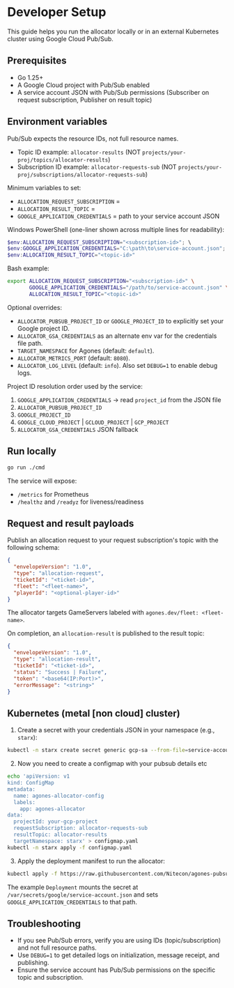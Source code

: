 # Developer Setup

This guide helps you run the allocator locally or in an external Kubernetes cluster using Google Cloud Pub/Sub.

## Prerequisites
- Go 1.25+
- A Google Cloud project with Pub/Sub enabled
- A service account JSON with Pub/Sub permissions (Subscriber on request subscription, Publisher on result topic)

## Environment variables
Pub/Sub expects the resource IDs, not full resource names.
- Topic ID example: `allocator-results` (NOT `projects/your-proj/topics/allocator-results`)
- Subscription ID example: `allocator-requests-sub` (NOT `projects/your-proj/subscriptions/allocator-requests-sub`)

Minimum variables to set:
- `ALLOCATION_REQUEST_SUBSCRIPTION` = <subscription-id>
- `ALLOCATION_RESULT_TOPIC` = <topic-id>
- `GOOGLE_APPLICATION_CREDENTIALS` = path to your service account JSON

Windows PowerShell (one-liner shown across multiple lines for readability):
```powershell
$env:ALLOCATION_REQUEST_SUBSCRIPTION="<subscription-id>"; \
$env:GOOGLE_APPLICATION_CREDENTIALS="C:\path\to\service-account.json"; \
$env:ALLOCATION_RESULT_TOPIC="<topic-id>"
```

Bash example:
```bash
export ALLOCATION_REQUEST_SUBSCRIPTION="<subscription-id>" \
       GOOGLE_APPLICATION_CREDENTIALS="/path/to/service-account.json" \
       ALLOCATION_RESULT_TOPIC="<topic-id>"
```

Optional overrides:
- `ALLOCATOR_PUBSUB_PROJECT_ID` or `GOOGLE_PROJECT_ID` to explicitly set your Google project ID.
- `ALLOCATOR_GSA_CREDENTIALS` as an alternate env var for the credentials file path.
- `TARGET_NAMESPACE` for Agones (default: `default`).
- `ALLOCATOR_METRICS_PORT` (default: `8080`).
- `ALLOCATOR_LOG_LEVEL` (default: `info`). Also set `DEBUG=1` to enable debug logs.

Project ID resolution order used by the service:
1) `GOOGLE_APPLICATION_CREDENTIALS` → read `project_id` from the JSON file
2) `ALLOCATOR_PUBSUB_PROJECT_ID`
3) `GOOGLE_PROJECT_ID`
4) `GOOGLE_CLOUD_PROJECT` | `GCLOUD_PROJECT` | `GCP_PROJECT`
5) `ALLOCATOR_GSA_CREDENTIALS` JSON fallback

## Run locally
```bash
go run ./cmd
```
The service will expose:
- `/metrics` for Prometheus
- `/healthz` and `/readyz` for liveness/readiness

## Request and result payloads

Publish an allocation request to your request subscription's topic with the following schema:

```json
{
  "envelopeVersion": "1.0",
  "type": "allocation-request",
  "ticketId": "<ticket-id>",
  "fleet": "<fleet-name>",
  "playerId": "<optional-player-id>"
}
```

The allocator targets GameServers labeled with `agones.dev/fleet: <fleet-name>`.

On completion, an `allocation-result` is published to the result topic:

```json
{
  "envelopeVersion": "1.0",
  "type": "allocation-result",
  "ticketId": "<ticket-id>",
  "status": "Success | Failure",
  "token": "<base64(IP:Port)>",
  "errorMessage": "<string>"
}
```

## Kubernetes (metal [non cloud] cluster)
1) Create a secret with your credentials JSON in your namespace (e.g., `starx`):
```bash
kubectl -n starx create secret generic gcp-sa --from-file=service-account.json=/path/to/service-account.json
```
2) Now you need to create a configmap with your pubsub details etc
```bash
echo 'apiVersion: v1
kind: ConfigMap
metadata:
  name: agones-allocator-config
  labels:
    app: agones-allocator
data:
  projectId: your-gcp-project
  requestSubscription: allocator-requests-sub
  resultTopic: allocator-results
  targetNamespace: starx' > configmap.yaml
kubectl -n starx apply -f configmap.yaml
```
3) Apply the deployment manifest to run the allocator:
```bash
kubectl apply -f https://raw.githubusercontent.com/Nitecon/agones-pubsub-allocator/refs/heads/main/deployments/deployment-metal.yaml
```

The example `Deployment` mounts the secret at `/var/secrets/google/service-account.json` and sets `GOOGLE_APPLICATION_CREDENTIALS` to that path.

## Troubleshooting
- If you see Pub/Sub errors, verify you are using IDs (topic/subscription) and not full resource paths.
- Use `DEBUG=1` to get detailed logs on initialization, message receipt, and publishing.
- Ensure the service account has Pub/Sub permissions on the specific topic and subscription.
